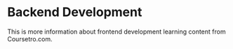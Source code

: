 # Backend Development

This is more information about frontend development learning content from Coursetro.com.
